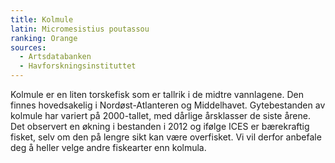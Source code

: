 ```yaml
---
title: Kolmule
latin: Micromesistius poutassou
ranking: Orange
sources: 
  - Artsdatabanken
  - Havforskningsinstituttet
---
```

Kolmule er en liten torskefisk som er tallrik i de midtre vannlagene. Den finnes hovedsakelig i Nordøst-Atlanteren og Middelhavet. Gytebestanden av kolmule har variert på 2000-tallet, med dårlige årsklasser de siste årene. Det observert en økning i bestanden i 2012 og ifølge ICES er bærekraftig fisket, selv om den på lengre sikt kan være overfisket. Vi vil derfor anbefale deg å heller velge andre fiskearter enn kolmula.
